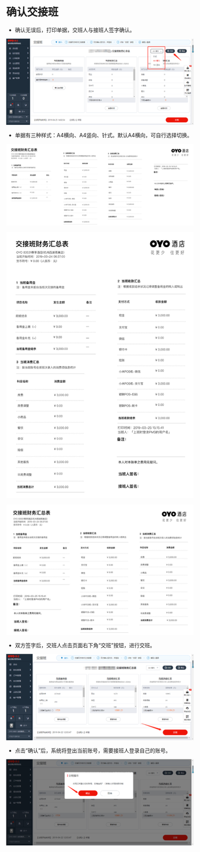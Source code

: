 # 确认交接班

* 确认无误后，打印单据，交班人与接班人签字确认。

![](../../../.gitbook/assets/image%20%28737%29.png)

* 单据有三种样式：A4横向、A4竖向、针式。默认A4横向，可自行选择切换。

![](../../../.gitbook/assets/image%20%28437%29.png)



![](../../../.gitbook/assets/image%20%28845%29.png)

![](../../../.gitbook/assets/image%20%28354%29.png)

* 双方签字后，交班人点击页面右下角“交班”按钮，进行交班。

![](../../../.gitbook/assets/image%20%28374%29.png)

* 点击“确认”后，系统将登出当前账号，需要接班人登录自己的账号。

![](../../../.gitbook/assets/image%20%28275%29.png)

